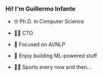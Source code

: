 ### Hi! I'm Guillermo Infante

- 🤓 Ph.D. in Computer Science
  
- 👨‍💼 CTO
  
- 🧠 Focused on AI/NLP
  
- 🚀 Enjoy building ML-powered stuff
  
- 🚴‍♂️ Sports every now and then...
